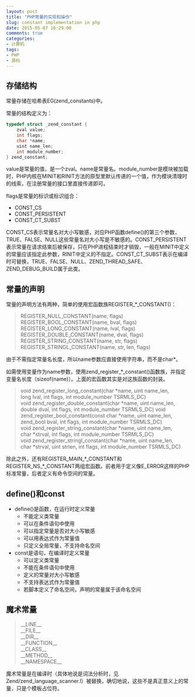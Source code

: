 ```yaml
---
layout: post
title: "PHP常量的实现和操作"
slug: constant implementation in php
date: 2015-05-07 16:29:00
comments: true
categories:
- 计算机
tags:
- PHP
- 源码
---
```


## 存储结构

常量存储在哈希表EG(zend\_constants)中。

常量的结构定义为：

```c
typedef struct _zend_constant {
	zval value;
	int flags;
	char *name;
	uint name_len;
	int module_number;
} zend_constant;
```

value是常量的值，是一个zval。name是常量名。module\_number是模块被加载时，PHP内核在MINIT和RINIT方法的原型里默认传递的一个值，作为模块清理时的线索，在注册常量的接口里直接传递即可。

flags是常量的标识或标识组合：

  - CONST\_CS
  - CONST\_PERSISTENT
  - CONST\_CT\_SUBST

CONST\_CS表示常量名对大小写敏感，对应PHP函数define()的第三个参数，TRUE、FALSE、NULL这些常量名对大小写是不敏感的。CONST\_PERSISTENT表示常量在请求结束后被保存，只在PHP进程结束时才销毁，一般在MINIT中定义的常量应该指定此参数，RINIT中定义的不指定。CONST\_CT\_SUBST表示在编译时可替换，TRUE、FALSE、NULL、ZEND\_THREAD\_SAFE、ZEND\_DEBUG\_BUILD属于此类。

## 常量的声明

常量的声明方法有两种，简单的使用宏函数族REGISTER\_\*\_CONSTANT()：

>REGISTER\_NULL\_CONSTANT(name, flags)
>REGISTER\_BOOL\_CONSTANT(name, bval, flags)
>REGISTER\_LONG\_CONSTANT(name, lval, flags)
>REGISTER\_DOUBLE\_CONSTANT(name, dval, flags)
>REGISTER\_STRING\_CONSTANT(name, str, flags)
>REGISTER\_STRINGL\_CONSTANT(name, str, len, flags)

由于不需指定常量名长度，所以name参数应直接使用字符串，而不是char\*。

如需使用变量作为name参数，使用zend\_register\_\*\_constant()函数族，并指定变量名长度（sizeof(name)）。上面的宏函数其实是对这族函数的封装。

>void zend\_register\_long\_constant(char \*name, uint name\_len, long lval, int flags, int module\_number TSRMLS\_DC)
>void zend\_register\_double\_constant(char \*name, uint name\_len, double dval, int flags, int module\_number TSRMLS\_DC)
>void zend\_register\_bool\_constant(const char \*name, uint name\_len, zend\_bool bval, int flags, int module\_number TSRMLS\_DC)
>void zend\_register\_string\_constant(char \*name, uint name\_len, char \*strval, int flags, int module\_number TSRMLS\_DC)
>void zend\_register\_stringl\_constant(char \*name, uint name\_len, char \*strval, uint strlen, int flags, int module\_number TSRMLS\_DC)

除此之外，还有REGISTER\_MAIN\_\*\_CONSTANT和REGISTER\_NS\_\*\_CONSTANT两组宏函数。前者用于定义像E\_ERROR这样的PHP标准常量，后者定义有命令空间的常量。

## define()和const

  - define()是函数，在运行时定义常量
    - 不能定义类常量
    - 可以在条件语句中使用
    - 可以指定常量是否对大小写敏感
    - 可以用表达式作为常量值
    - 只定义全局常量，不支持命名空间
  - const是语句，在编译时定义常量
    - 可以定义类常量
    - 不能在条件语句中使用
    - 定义的常量对大小写敏感
    - 不支持表达式作为常量值
    - 若脚本定义了命名空间，声明的常量属于该命名空间

## 魔术常量

>\_\_LINE\_\_  
>\_\_FILE\_\_  
>\_\_DIR\_\_  
>\_\_FUNCTION\_\_  
>\_\_CLASS\_\_  
>\_\_METHOD\_\_  
>\_\_NAMESPACE\_\_  

魔术常量是在编译时（具体地说是词法分析时，见Zend/zend\_language\_scanner.l）被替换，确切地说，这些不是真正意义上的常量，只是个模板占位符。
